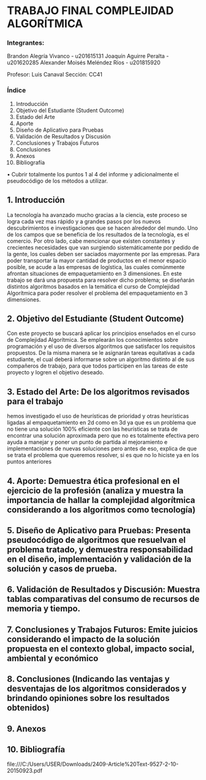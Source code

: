 # TRABAJO FINAL COMPLEJIDAD ALGORÍTMICA

### Integrantes:
Brandon Alegría Vivanco - u201615131
Joaquín Aguirre Peralta - u201620285
Alexander Moisés Meléndez Ríos - u201815920

Profesor:	Luis Canaval
Sección:	CC41

### Índice

1. Introducción
2. Objetivo del Estudiante (Student Outcome)
3. Estado del Arte
4. Aporte
5. Diseño de Aplicativo para Pruebas
6. Validación de Resultados y Discusión
7. Conclusiones y Trabajos Futuros
8. Conclusiones
9. Anexos
10. Bibliografía

• Cubrir totalmente los puntos 1 al 4 del informe y adicionalmente el pseudocódigo de los métodos a utilizar.

## 1. Introducción
La tecnología ha avanzado mucho gracias a la ciencia, este proceso se logra cada vez mas rápido y a grandes pasos por los nuevos descubrimientos e investigaciones que se hacen alrededor del mundo. Uno de los campos que se beneficia de los resultados de la tecnología, es el comercio. Por otro lado, cabe mencionar que existen constantes y crecientes necesidades que van surgiendo sistemáticamente por pedido de la gente, los cuales deben ser saciados mayormente por las empresas. 
Para poder transportar la mayor cantidad de productos en el menor espacio posible, se acude a las empresas de logística, las cuales comúnmente afrontan situaciones de empaquetamiento en 3 dimensiones. 
En este trabajo se dará una propuesta para resolver dicho problema; se diseñarán distintos algoritmos basados en la temática el curso de Complejidad Algorítmica para poder resolver el problema del empaquetamiento en 3 dimensiones.


## 2. Objetivo del Estudiante (Student Outcome)
Con este proyecto se buscará aplicar los principios enseñados en el curso de Complejidad Algorítmica. Se emplearán los conocimientos sobre programación y el uso de diversos algoritmos que satisfacer los requisitos propuestos. De la misma manera se le asignarán tareas equitativas a cada estudiante, el cual deberá informarse sobre un algoritmo distinto al de sus compañeros de trabajo, para que todos participen en las tareas de este proyecto y logren el objetivo deseado.

## 3. Estado del Arte: De los algoritmos revisados para el trabajo

hemos investigado el uso de heurísticas de prioridad y otras heurísticas ligadas al empaquetamiento en 2d como en 3d
 ya que es un problema que no tiene una solución 100% eficiente  con las heurísticas se trata de encontrar una solución aproximada pero que no es totalmente efectiva pero ayuda a manejar y poner un punto de partida al mejoramiento e implementaciones de nuevas soluciones pero antes de eso, explica de que se trata el problema que queremos resolver, si es que no lo hiciste ya en los puntos anteriores



## 4. Aporte: Demuestra ética profesional en el ejercicio de la profesión (analiza y muestra la importancia de hallar la complejidad algorítmica considerando a los algoritmos como tecnología)

## 5. Diseño de Aplicativo para Pruebas: Presenta pseudocódigo de algoritmos que resuelvan el problema tratado, y demuestra responsabilidad en el diseño, implementación y validación de la solución y casos de prueba.

## 6. Validación de Resultados y Discusión: Muestra tablas comparativas del consumo de recursos de memoria y tiempo.

## 7. Conclusiones y Trabajos Futuros: Emite juicios considerando el impacto de la solución propuesta en el contexto global, impacto social, ambiental y económico

## 8. Conclusiones (Indicando las ventajas y desventajas de los algoritmos considerados y brindando opiniones sobre los resultados obtenidos)

## 9. Anexos

## 10. Bibliografía
file:///C:/Users/USER/Downloads/2409-Article%20Text-9527-2-10-20150923.pdf
